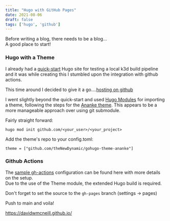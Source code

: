 ```yaml
---
title: "Hugo with GitHub Pages"
date: 2021-08-06
draft: false
tags: ['hugo', 'github']
---
```


Before writing a blog, there needs to be a blog... \
A good place to start!

### Hugo with a Theme

I already had a [quick-start](https://gohugo.io/getting-started/quick-start/) Hugo site for testing a local k3d build pipeline and it was while creating this I stumbled upon the integration with github actions.

This time around I decided to give it a go....[hosting on github](https://gohugo.io/hosting-and-deployment/hosting-on-github/)

I went slightly beyond the quick-start and used [Hugo Modules](https://gohugo.io/hugo-modules/use-modules/) for importing a theme, following the steps for the [Ananke theme](https://github.com/theNewDynamic/gohugo-theme-ananke#installation). This appears to be a more manageable approach over using git submodule.


Fairly straight forward:
```al
hugo mod init github.com/<your_user>/<your_project>
```

Add the theme's repo to your config.toml:
```al
theme = ["github.com/theNewDynamic/gohugo-theme-ananke"]
```

### Github Actions
The [sample gh-actions](https://github.com/peaceiris/actions-gh-pages#getting-started) configuration can be found here with more details on the setup.\
Due to the use of the Theme module, the extended Hugo build is required.

Don't forget to set the source to the ```gh-pages``` branch (settings -> pages)

Push to main and voila!

https://davidwmcneill.github.io/

